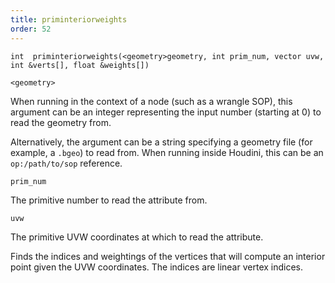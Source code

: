 ```yaml
---
title: priminteriorweights
order: 52
---
```

`int  priminteriorweights(<geometry>geometry, int prim_num, vector uvw, int &verts[], float &weights[])`

`<geometry>`

When running in the context of a node (such as a wrangle SOP), this argument can be an integer representing the input number (starting at 0) to read the geometry from.

Alternatively, the argument can be a string specifying a geometry file (for example, a `.bgeo`) to read from. When running inside Houdini, this can be an `op:/path/to/sop` reference.

`prim_num`

The primitive number to read the attribute from.

`uvw`

The primitive UVW coordinates at which to read the attribute.

Finds the indices and weightings of the vertices that will compute an interior
point given the UVW coordinates. The indices are linear vertex indices.
